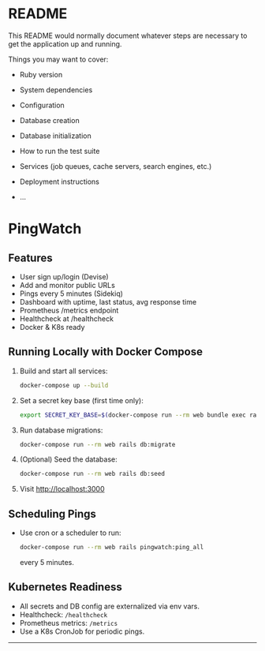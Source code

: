 # README

This README would normally document whatever steps are necessary to get the
application up and running.

Things you may want to cover:

* Ruby version

* System dependencies

* Configuration

* Database creation

* Database initialization

* How to run the test suite

* Services (job queues, cache servers, search engines, etc.)

* Deployment instructions

* ...

# PingWatch

## Features
- User sign up/login (Devise)
- Add and monitor public URLs
- Pings every 5 minutes (Sidekiq)
- Dashboard with uptime, last status, avg response time
- Prometheus /metrics endpoint
- Healthcheck at /healthcheck
- Docker & K8s ready

## Running Locally with Docker Compose

1. Build and start all services:
   ```sh
   docker-compose up --build
   ```
2. Set a secret key base (first time only):
   ```sh
   export SECRET_KEY_BASE=$(docker-compose run --rm web bundle exec rake secret)
   ```
3. Run database migrations:
   ```sh
   docker-compose run --rm web rails db:migrate
   ```
4. (Optional) Seed the database:
   ```sh
   docker-compose run --rm web rails db:seed
   ```
5. Visit [http://localhost:3000](http://localhost:3000)

## Scheduling Pings
- Use cron or a scheduler to run:
  ```sh
  docker-compose run --rm web rails pingwatch:ping_all
  ```
  every 5 minutes.

## Kubernetes Readiness
- All secrets and DB config are externalized via env vars.
- Healthcheck: `/healthcheck`
- Prometheus metrics: `/metrics`
- Use a K8s CronJob for periodic pings.

---
